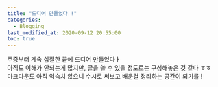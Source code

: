 ```yaml
---
title: "드디어 만들었다 !"
categories: 
  - Blogging
last_modified_at: 2020-09-12 20:55:00
toc: true
---
```


주중부터 계속 삽질한 끝에 드디어 만들었다ㅏ<br>
아직도 이해가 안되는게 많지만, 글을 쓸 수 있을 정도로는 구성해놓은 것 같다 ㅎㅎ<br>
마크다운도 아직 익숙치 않으니 수시로 써보고 배운걸 정리하는 공간이 되기를 !   
